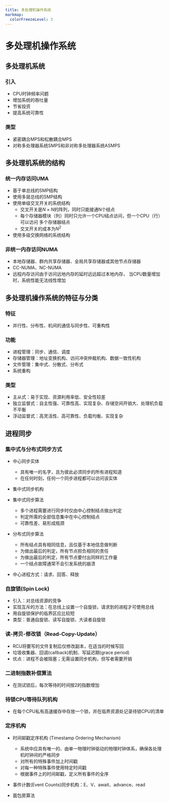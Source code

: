 ```yaml
---
title: 多处理机操作系统
markmap:
  colorFreezeLevel: 3
---
```


# 多处理机操作系统
## 多处理机系统
### 引入
- CPU时钟频率问题
- 增加系统的吞吐量
- 节省投资
- 提高系统可靠性

### 类型
- 紧密耦合MPS和松散耦合MPS
- 对称多处理器系统SMPS和非对称多处理器系统ASMPS

## 多处理机系统的结构
### 统一内存访问UMA
- 基于单总线的SMP结构
- 使用多层总线的SMP结构
- 使用单级交叉开关的系统结构
  - 交叉开关是$N\times N$的阵列，同时只能接通N个结点
  - 每个存储器模块（列）同时只允许一个CPU结点访问，但一个CPU（行）可以访问
  多个存储器结点
  - 交叉开关的成本为$N^2$
- 使用多级交换网络的系统结构

### 非统一内存访问NUMA
- 本地存储器、群内共享存储器、全局共享存储器或其他节点存储器
- CC-NUMA、NC-NUMA
- 远程内存访问由于访问远地内存的延时远远超过本地内存，
当CPU数量增加时，系统性能无法线性增加

## 多处理机操作系统的特征与分类
### 特征
- 并行性、分布性、机间的通信与同步性、可重构性

### 功能
- 进程管理：同步、通信、调度
- 存储器管理：地址变换机构、访问冲突仲裁机构、数据一致性机构
- 文件管理：集中式、分散式、分布式
- 系统重构

### 类型
- 主从式：易于实现、资源利用率低、安全性较差
- 独立监督式：自主性强、可靠性高、实现复杂、存储空间开销大、处理机负载不平衡
- 浮动监督式：高灵活性、高可靠性、负载均衡、实现复杂

## 进程同步
### 集中式与分布式同步方式
- 中心同步实体
  - 具有唯一的名字，且为彼此必须同步的所有进程知道
  - 在任何时刻，任何一个同步进程都可以访问该实体

- 集中式同步机构

- 集中式同步算法
  - 多个进程需要进行同步时仅由中心控制结点做出判定
  - 判定所需的全部信息集中在中心控制结点
  - 可靠性差、易形成瓶颈

- 分布式同步算法
  - 所有结点具有相同信息，且仅基于本地信息做判断
  - 为做出最后的判定，所有节点担负相同的责任
  - 为做出最后的判定，所有节点要付出同样的工作量
  - 一个结点故障通常不会引发系统的崩溃

- 中心进程方式：请求、回答、释放

### 自旋锁(Spin Lock)
- 引入：对总线资源的竞争
- 实现互斥的方法：在总线上设置一个自旋锁，请求到的进程才可使用总线
- 用自旋锁保护的临界区应比较短
- 类型：普通自旋锁、读写自旋锁、大读者自旋锁

### 读-拷贝-修改锁（Read-Copy-Update）
- RCU将要写的文件复制后仅修改副本，在适当的时候写回
- 垃圾收集器、回调(callback)机制、写延迟期(grace period)
- 优点：进程不会被阻塞；无需设置同步机构，但写者需要开销

### 二进制指数补偿算法
- 在测试锁后，每次等待的时间按2的指数增加

### 待锁CPU等待队列机构
- 在每个CPU私有高速缓存中存放一个锁，并在临界资源处记录待锁CPU的清单

### 定序机构
- 时间邮戳定序机构
(Timestamp Ordering Mechanism)
  - 系统中应具有唯一的、由单一物理时钟驱动的物理时钟体系，确保各处理机时钟间的严格同步
  - 对所有的特殊事件加上时间戳
  - 对每一种特殊事件使用特定时间戳
  - 根据事件上的时间邮戳，定义所有事件的全序

- 事件计数(Event Counts)同步机构：E、V、await、advance、read

- 面包房算法
